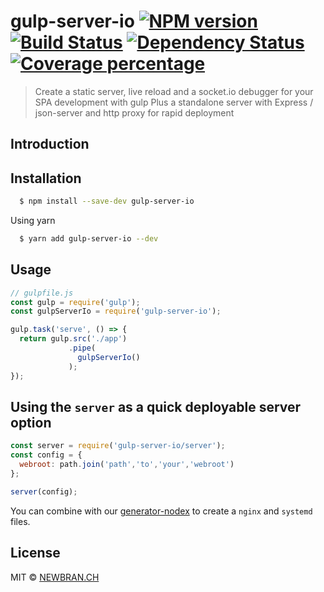 # gulp-server-io [![NPM version][npm-image]][npm-url] [![Build Status][travis-image]][travis-url] [![Dependency Status][daviddm-image]][daviddm-url] [![Coverage percentage][coveralls-image]][coveralls-url]

> Create a static server, live reload and a socket.io debugger for your SPA development with gulp
> Plus a standalone server with Express / json-server and http proxy for rapid deployment

## Introduction



## Installation

```sh
  $ npm install --save-dev gulp-server-io
```

Using yarn

```sh
  $ yarn add gulp-server-io --dev
```

## Usage

```js
// gulpfile.js  
const gulp = require('gulp');
const gulpServerIo = require('gulp-server-io');

gulp.task('serve', () => {
  return gulp.src('./app')
             .pipe(
               gulpServerIo()
             );
});

```

## Using the `server` as a quick deployable server option

```js
const server = require('gulp-server-io/server');
const config = {
  webroot: path.join('path','to','your','webroot')
};

server(config);

```

You can combine with our [generator-nodex](https://github.com/NewbranLTD/generator-nodex) to create a `nginx` and `systemd` files.

## License

MIT © [NEWBRAN.CH](https://newbran.ch)


[npm-image]: https://badge.fury.io/js/gulp-server-io.svg
[npm-url]: https://npmjs.org/package/gulp-server-io
[travis-image]: https://travis-ci.org/NewbranLTD/gulp-server-io.svg?branch=master
[travis-url]: https://travis-ci.org/NewbranLTD/gulp-server-io
[daviddm-image]: https://david-dm.org/NewbranLTD/gulp-server-io.svg?theme=shields.io
[daviddm-url]: https://david-dm.org/NewbranLTD/gulp-server-io
[coveralls-image]: https://coveralls.io/repos/NewbranLTD/gulp-server-io/badge.svg
[coveralls-url]: https://coveralls.io/r/NewbranLTD/gulp-server-io
